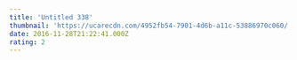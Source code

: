 ```yaml
---
title: 'Untitled 338'
thumbnail: 'https://ucarecdn.com/4952fb54-7901-4d6b-a11c-53886970c060/'
date: 2016-11-28T21:22:41.000Z
rating: 2
---
```

